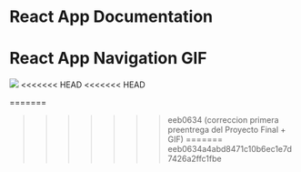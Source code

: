# React App Documentation

# React App Navigation GIF
![](https://github.com/matiasgays/IoTy_navigation.gif/blob/main/IoTy_navigation.gif)
<<<<<<< HEAD
<<<<<<< HEAD

=======
>>>>>>> eeb0634 (correccion primera preentrega del Proyecto Final + GIF)
=======
>>>>>>> eeb0634a4abd8471c10b6ec1e7d7426a2ffc1fbe

